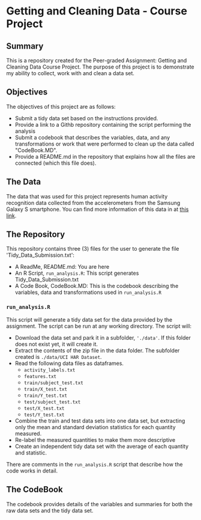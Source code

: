 # Getting and Cleaning Data - Course Project

## Summary
This is a repository created for the Peer-graded Assignment: Getting and Cleaning Data Course Project. The purpose of this project is to demonstrate my ability to collect, work with and clean a data set.

## Objectives
The objectives of this project are as follows:
* Submit a tidy data set based on the instructions provided.
* Provide a link to a Githb repository containing the script performing the analysis
* Submit a codebook that describes the variables, data, and any transformations or work that were performed to clean up the data called "CodeBook.MD".
* Provide a README.md in the repository that explains how all the files are connected (which this file does).

## The Data
The data that was used for this project represents human activity recognition data collected from the accelerometers from the Samsung Galaxy S smartphone. You can find more information of this data in at [this link](http://archive.ics.uci.edu/ml/datasets/Human+Activity+Recognition+Using+Smartphones). 

## The Repository
This repository contains three (3) files for the user to generate the file 'Tidy_Data_Submission.txt':
* A ReadMe, README.md: You are here
* An R Script, ```run_analysis.R```: This script generates Tidy_Data_Submission.txt
* A Code Book, CodeBook.MD: This is the codebook describing the variables, data and transformations used in ```run_analysis.R```

### `run_analysis.R`
This script will generate a tidy data set for the data provided by the assignment. The script can be run at any working directory. The script will:
* Download the data set and park it in a subfolder, `'./data'`. If this folder does not exist yet, it will create it.
* Extract the contents of the zip file in the data folder. The subfolder created is `./data/UCI HAR Dataset`.
* Read the following data files as dataframes.
    * `activity_labels.txt`
    * `features.txt`
    * `train/subject_test.txt`
    * `train/X_test.txt`
    * `train/Y_test.txt`
    * `test/subject_test.txt`
    * `test/X_test.txt`
    * `test/Y_test.txt`
* Combine the train and test data sets into one data set, but extracting only the mean and standard deviation statistics for each quantity measured.
* Re-label the measured quantities to make them more descriptive
* Create an independent tidy data set with the average of each quantity and statistic.

There are comments in the ```run_analysis.R``` script that describe how the code works in detail.

## The CodeBook
The codebook provides details of the variables and summaries for both the raw data sets and the tidy data set.
